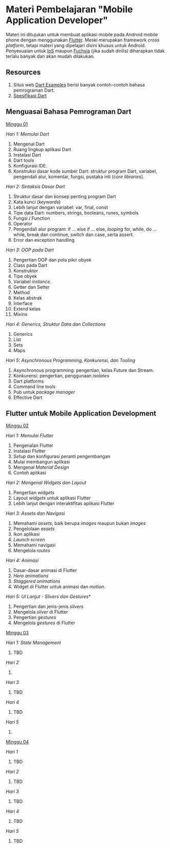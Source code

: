 # Materi Pembelajaran "Mobile Application Developer"

Materi ini ditujukan untuk membuat aplikasi mobile pada Android mobile phone dengan menggunakan
[Flutter](https://flutter.dev). Meski merupakan framework *cross platform*, tetapi materi yang
dipelajari disini khusus untuk Android. Penyesuaian untuk [IoS](https://www.apple.com/id/ios/) maupun
[Fuchsia](https://fuchsia.dev/) (jika sudah dirilis) diharapkan tidak terlalu banyak dan akan mudah
dilakukan.

## Resources

1. Situs web [Dart Examples](https://sites.google.com/site/dartlangexamples/home) berisi banyak
contoh-contoh bahasa pemrograman Dart.
2. [Spesifikasi Dart](https://dart.dev/guides/language/spec)

## Menguasai Bahasa Pemrograman Dart

[Minggu 01](isi/01.md)

*Hari 1: Memulai Dart*

1. Mengenal Dart
2. Ruang lingkup aplikasi Dart
3. Instalasi Dart
4. Dart tools
5. Konfigurasi IDE.
6. Konstruksi dasar kode sumber Dart: struktur program Dart, variabel, pengendali alur, komentar,
   fungsi, pustaka inti (*core libraries*). 

*Hari 2: Sintaksis Dasar Dart*

1. Struktur dasar dan konsep penting program Dart
2. Kata kunci (*keywords*)
3. Lebih lanjut dengan variabel: var, final, const
4. Tipe data Dart: numbers, strings, booleans, runes, symbols
5. Fungsi / Function
6. Operator
7. Pengendali alur program: if ... else if ... else, *looping* for, while, do ... while, break dan
   continue, switch dan case, serta assert.
8. Error dan exception handling

*Hari 3: OOP pada Dart*

1. Pengertian OOP dan pola pikir obyek
2. Class pada Dart
3. Konstruktor
4. Tipe obyek
5. Variabel *instance*.
6. Getter dan Setter
7. Method
8. Kelas abstrak
9. Interface
10. Extend kelas
11. Mixins

*Hari 4: Generics, Struktur Data dan Collections*

1. Generics
2. List
3. Sets
4. Maps

*Hari 5: Asynchronous Programming, Konkurensi, dan Tooling*

1. Asynchronous programming: pengertian, kelas Future dan Stream.
2. Konkurensi: pengertian, penggunaan *isolates*
3. Dart platforms
4. Command line tools
5. Pub untuk *package manager*
6. Effective Dart

## Flutter untuk Mobile Application Development

[Minggu 02](isi/02.md)

*Hari 1: Memulai Flutter*

1. Pengenalan Flutter
2. Instalasi Flutter
3. *Setup* dan konfigurasi peranti pengembangan
4. Mulai membangun aplikasi
5. Mengenal *Material Design*
6. Contoh aplikasi

*Hari 2: Mengenal Widgets dan Layout*

1. Pengertian *widgets*
2. Layout *widgets* untuk aplikasi Flutter
3. Lebih lanjut dengan interaktifitas aplikasi Flutter

*Hari 3: Assets dan Navigasi*

1. Memahami *assets*, baik berupa *images* maupun bukan *images*
2. Pengelolaan *assets*
3. Ikon aplikasi
4. *Launch screen*
5. Memahami navigasi
6. Mengelola *routes*

*Hari 4: Animasi*

1. Dasar-dasar animasi di Flutter
2. *Hero animations*
3. *Staggered animations*
4. Widget di Flutter untuk animasi dan *motion*.

*Hari 5: UI Lanjut - Slivers dan Gestures**

1. Pengertian dan jenis-jenis *slivers*
2. Mengelola *sliver* di Flutter
3. Pengertian *gestures*
4. Mengelola *gestures* di Flutter 

[Minggu 03](isi/03.md)

*Hari 1: State Management*

1. TBD

*Hari 2*

1. 

*Hari 3*

1. TBD

*Hari 4*

1. TBD

*Hari 5*

1. 

[Minggu 04](isi/04.md)

*Hari 1* 

1. TBD

*Hari 2*

1. TBD

*Hari 3*

1. TBD

*Hari 4* 

1. TBD

*Hari 5*

1. TBD

